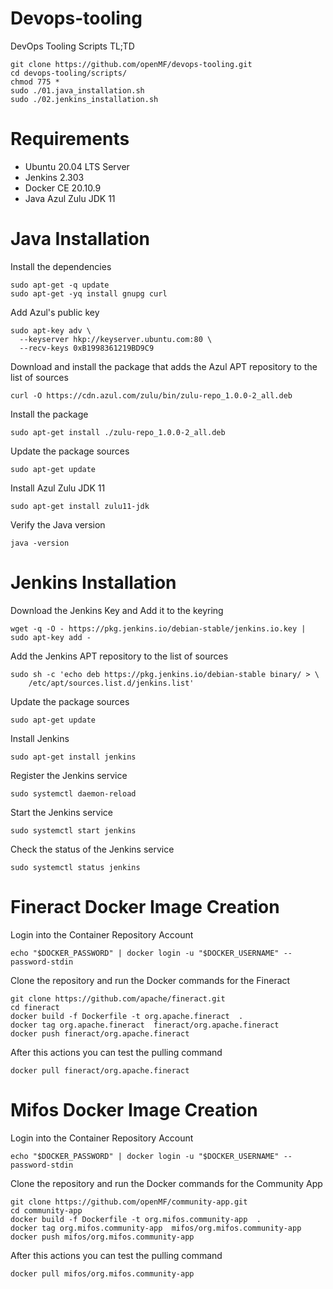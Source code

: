 # Devops-tooling
DevOps Tooling Scripts TL;TD
```console
git clone https://github.com/openMF/devops-tooling.git
cd devops-tooling/scripts/
chmod 775 *
sudo ./01.java_installation.sh 
sudo ./02.jenkins_installation.sh 
```

Requirements
============
* Ubuntu 20.04 LTS Server
* Jenkins 2.303
* Docker CE 20.10.9
* Java Azul Zulu JDK 11

Java Installation 
=================

Install the dependencies
```console
sudo apt-get -q update
sudo apt-get -yq install gnupg curl 
```
Add Azul's public key 
```console
sudo apt-key adv \
  --keyserver hkp://keyserver.ubuntu.com:80 \
  --recv-keys 0xB1998361219BD9C9
 ```
Download and install the package that adds the Azul APT repository to the list of sources 
```console
curl -O https://cdn.azul.com/zulu/bin/zulu-repo_1.0.0-2_all.deb
```
Install the package
```console
sudo apt-get install ./zulu-repo_1.0.0-2_all.deb
```
Update the package sources
```console
sudo apt-get update
```
Install Azul Zulu JDK 11
```console
sudo apt-get install zulu11-jdk
```
Verify the Java version
```console
java -version
```
Jenkins Installation
====================
Download the Jenkins Key and Add it to the keyring
```console
wget -q -O - https://pkg.jenkins.io/debian-stable/jenkins.io.key | sudo apt-key add -
```
Add the Jenkins APT repository to the list of sources 
```console
sudo sh -c 'echo deb https://pkg.jenkins.io/debian-stable binary/ > \
    /etc/apt/sources.list.d/jenkins.list'
```
Update the package sources
```console
sudo apt-get update
```
Install Jenkins
```console
sudo apt-get install jenkins
```
Register the Jenkins service
```console
sudo systemctl daemon-reload
```
Start the Jenkins service
```console
sudo systemctl start jenkins
```
Check the status of the Jenkins service
```console
sudo systemctl status jenkins
```

Fineract Docker Image Creation
==============================
Login into the Container Repository Account 
```console
echo "$DOCKER_PASSWORD" | docker login -u "$DOCKER_USERNAME" --password-stdin
```
Clone the repository and run the Docker commands for the Fineract 
```console
git clone https://github.com/apache/fineract.git
cd fineract
docker build -f Dockerfile -t org.apache.fineract  . 
docker tag org.apache.fineract  fineract/org.apache.fineract
docker push fineract/org.apache.fineract
```
After this actions you can test the pulling command
```console
docker pull fineract/org.apache.fineract
```
Mifos Docker Image Creation
===========================

Login into the Container Repository Account 
```console
echo "$DOCKER_PASSWORD" | docker login -u "$DOCKER_USERNAME" --password-stdin
```
Clone the repository and run the Docker commands for the Community App
```console
git clone https://github.com/openMF/community-app.git
cd community-app
docker build -f Dockerfile -t org.mifos.community-app  . 
docker tag org.mifos.community-app  mifos/org.mifos.community-app
docker push mifos/org.mifos.community-app
```
After this actions you can test the pulling command
```console
docker pull mifos/org.mifos.community-app
```

